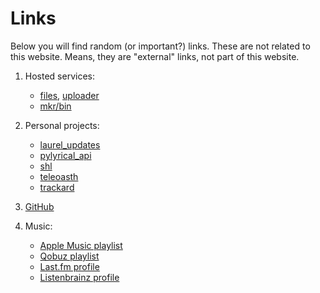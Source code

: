 # Links
Below you will find random (or important?) links. These are not related to this website. Means, they are "external" links, not part of this website.

1. Hosted services:
    - [files](https://f.dev64.xyz), [uploader](https://u.dev64.xyz)
    - [mkr/bin](https://b.dev64.xyz)

2. Personal projects:
    - [laurel_updates](https://laurel-updates.dev64.xyz)
    - [pylyrical_api](https://pylyrical.dev64.xyz)
    - [shl](https://shl.dev64.xyz)
    - [teleoasth](https://teleoasth.dev64.xyz)
    - [trackard](https://trackard.dev64.xyz)

3. [GitHub](https://github.com/devlocalhost)

4. Music:
    - [Apple Music playlist](https://music.apple.com/bs/playlist/pl.u-mJy8gW4CYNjXYD9)
    - [Qobuz playlist](https://play.qobuz.com/playlist/32094463)
    - [Last.fm profile](https://last.fm/user/dev64/)
    - [Listenbrainz profile](https://listenbrainz.org/user/dev64/)
